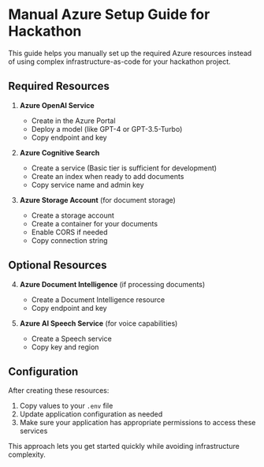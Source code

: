 # Manual Azure Setup Guide for Hackathon

This guide helps you manually set up the required Azure resources instead of using complex infrastructure-as-code for your hackathon project.

## Required Resources

1. **Azure OpenAI Service**

   - Create in the Azure Portal
   - Deploy a model (like GPT-4 or GPT-3.5-Turbo)
   - Copy endpoint and key

2. **Azure Cognitive Search**

   - Create a service (Basic tier is sufficient for development)
   - Create an index when ready to add documents
   - Copy service name and admin key

3. **Azure Storage Account** (for document storage)
   - Create a storage account
   - Create a container for your documents
   - Enable CORS if needed
   - Copy connection string

## Optional Resources

4. **Azure Document Intelligence** (if processing documents)

   - Create a Document Intelligence resource
   - Copy endpoint and key

5. **Azure AI Speech Service** (for voice capabilities)
   - Create a Speech service
   - Copy key and region

## Configuration

After creating these resources:

1. Copy values to your `.env` file
2. Update application configuration as needed
3. Make sure your application has appropriate permissions to access these services

This approach lets you get started quickly while avoiding infrastructure complexity.
